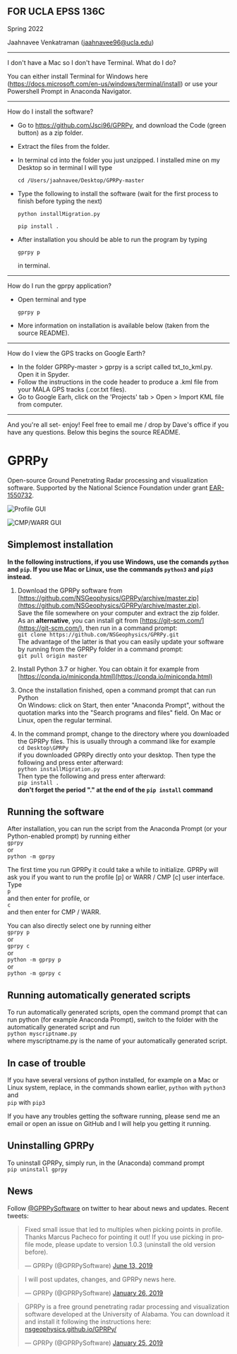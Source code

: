 ## FOR UCLA EPSS 136C
Spring 2022

Jaahnavee Venkatraman (jaahnavee96@ucla.edu)

----------------------------------------------------------------------------------------------------------------------------------

I don't have a Mac so I don't have Terminal. What do I do?

You can either install Terminal for Windows here (https://docs.microsoft.com/en-us/windows/terminal/install) or use your Powershell Prompt in Anaconda Navigator.

----------------------------------------------------------------------------------------------------------------------------------

How do I install the software?

- Go to https://github.com/Jsci96/GPRPy, and download the Code (green button) as a zip folder.

- Extract the files from the folder.

- In terminal cd into the folder you just unzipped. I installed mine on my Desktop so in terminal I will type

  `cd /Users/jaahnavee/Desktop/GPRPy-master`

- Type the following to install the software (wait for the first process to finish before typing the next)

  `python installMigration.py`
   
   `pip install .`

- After installation you should be able to run the program by typing

  `gprpy p`
   
  in terminal.

----------------------------------------------------------------------------------------------------------------------------------

How do I run the gprpy application?

- Open terminal and type

  `gprpy p`
- More information on installation is available below (taken from the source README).

----------------------------------------------------------------------------------------------------------------------------------

How do I view the GPS tracks on Google Earth?

- In the folder GPRPy-master > gprpy is a script called txt_to_kml.py. Open it in Spyder.
- Follow the instructions in the code header to produce a .kml file from your MALA GPS tracks (.cor.txt files).
- Go to Google Earh, click on the 'Projects' tab > Open > Import KML file from computer.

----------------------------------------------------------------------------------------------------------------------------------

And you're all set- enjoy!
Feel free to email me / drop by Dave's office if you have any questions. Below this begins the source README.

# GPRPy
Open-source Ground Penetrating Radar processing and visualization software. Supported by the National Science Foundation under grant [EAR-1550732](https://www.nsf.gov/awardsearch/showAward?AWD_ID=1550732).

![Profile GUI](profileGUI.png)

![CMP/WARR GUI](CWGUI.png)

## Simplemost installation

**In the following instructions, if you use Windows, use the comands `python` and `pip`. If you use Mac or Linux, use the commands `python3` and `pip3` instead.**

1) Download the GPRPy software from 
   [https://github.com/NSGeophysics/GPRPy/archive/master.zip](https://github.com/NSGeophysics/GPRPy/archive/master.zip). <br/>
   Save the file somewhere on your computer and extract the zip folder. <br/>
   As an **alternative**, you can install git from [https://git-scm.com/](https://git-scm.com/), then run in a command prompt:<br/>
   `git clone https://github.com/NSGeophysics/GPRPy.git`<br/>
   The advantage of the latter is that you can easily update your software by running from the GPRPy folder in a command prompt:<br/>
   `git pull origin master`

2) Install Python 3.7 or higher. You can obtain it for example from [https://conda.io/miniconda.html](https://conda.io/miniconda.html)

3) Once the installation finished, open a command prompt that can run Python <br/>
   On Windows: click on Start, then enter "Anaconda Prompt", without the quotation marks into the "Search programs and files" field. On Mac or Linux, open the regular terminal.

4) In the command prompt, change to the directory  where you downloaded the GPRPy files.
   This is usually through a command like for example<br/>
   `cd Desktop\GPRPy`<br/>
   if you downloaded GPRPy directly onto your desktop. Then type the following and press enter afterward:<br/>
   `python installMigration.py`<br/>
   Then type the following and press enter afterward:<br/>
   `pip install .`<br/>
   **don't forget the period "." at the end of the `pip install` command**


## Running the software
After installation, you can run the script from the Anaconda Prompt (or your Python-enabled prompt) by running either<br/>
`gprpy`<br/>
or<br/>
`python -m gprpy`

The first time you run GPRPy it could take a while to initialize. GPRPy will ask you if you want to run the profile [p] or WARR / CMP [c] user interface. Type<br/>
`p`<br/>
and then enter for profile, or<br/>
`c`<br/>
and then enter for CMP / WARR.

You can also directly select one by running either<br/>
`gprpy p`<br/>
or<br/>
`gprpy c`<br/>
or<br/>
`python -m gprpy p`<br/>
or<br/>
`python -m gprpy c`


## Running automatically generated scripts
To run automatically generated scripts, open the command prompt that can run python (for example Anaconda Prompt), switch to the folder with the automatically generated script and run<br/>
`python myscriptname.py`<br/>
where myscriptname.py is the name of your automatically generated script.  


## In case of trouble
If you have several versions of python installed, for example on a Mac or Linux system, replace, in the commands shown earlier,
`python` with `python3`<br/>
and<br/>
`pip` with `pip3`

If you have any troubles getting the software running, please send me an email or open an issue on GitHub and I will help you getting it running.


## Uninstalling GPRPy
To uninstall GPRPy, simply run, in the (Anaconda) command prompt<br/>
`pip uninstall gprpy`

## News
Follow [@GPRPySoftware](https://twitter.com/GPRPySoftware) on twitter to hear about news and updates.
Recent tweets:

<blockquote class="twitter-tweet" data-lang="en"><p lang="en" dir="ltr">Fixed small issue that led to multiples when picking points in profile. Thanks Marcus Pacheco for pointing it out! If you use picking in profile mode, please update to version 1.0.3 (uninstall the old version before).</p>&mdash; GPRPy (@GPRPySoftware) <a href="https://twitter.com/GPRPySoftware/status/1139243564469313536?ref_src=twsrc%5Etfw">June 13, 2019</a></blockquote>

<blockquote class="twitter-tweet" data-lang="en"><p lang="en" dir="ltr">I will post updates, changes, and GPRPy news here.</p>&mdash; GPRPy (@GPRPySoftware) <a href="https://twitter.com/GPRPySoftware/status/1089246592786485251?ref_src=twsrc%5Etfw">January 26, 2019</a></blockquote>

<blockquote class="twitter-tweet" data-lang="en"><p lang="en" dir="ltr">GPRPy is a free ground penetrating radar processing and visualization software developed at the University of Alabama. You can download it and install it following the instructions here: <a href="https://nsgeophysics.github.io/GPRPy/">nsgeophysics.github.io/GPRPy/</a></p>&mdash; GPRPy (@GPRPySoftware) <a href="https://twitter.com/GPRPySoftware/status/1088806792191197188?ref_src=twsrc%5Etfw">January 25, 2019</a></blockquote>


